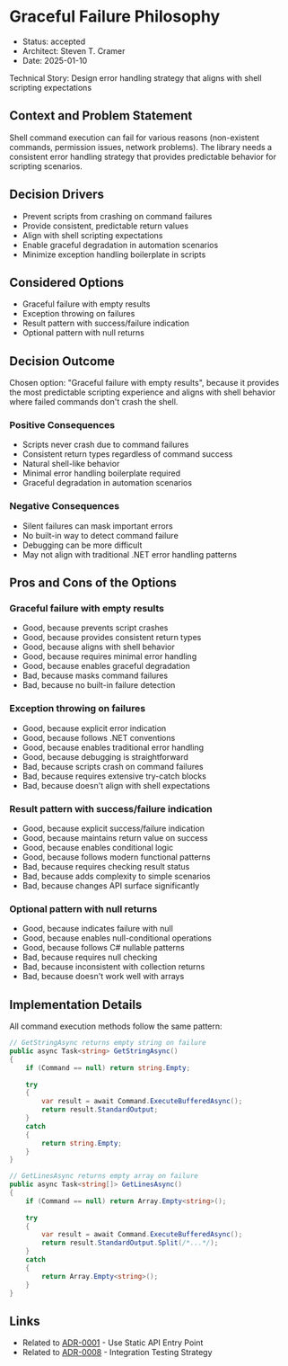 # Graceful Failure Philosophy

* Status: accepted
* Architect: Steven T. Cramer
* Date: 2025-01-10

Technical Story: Design error handling strategy that aligns with shell scripting expectations

## Context and Problem Statement

Shell command execution can fail for various reasons (non-existent commands, permission issues, network problems). The library needs a consistent error handling strategy that provides predictable behavior for scripting scenarios.

## Decision Drivers

* Prevent scripts from crashing on command failures
* Provide consistent, predictable return values
* Align with shell scripting expectations
* Enable graceful degradation in automation scenarios
* Minimize exception handling boilerplate in scripts

## Considered Options

* Graceful failure with empty results
* Exception throwing on failures
* Result pattern with success/failure indication
* Optional pattern with null returns

## Decision Outcome

Chosen option: "Graceful failure with empty results", because it provides the most predictable scripting experience and aligns with shell behavior where failed commands don't crash the shell.

### Positive Consequences

* Scripts never crash due to command failures
* Consistent return types regardless of command success
* Natural shell-like behavior
* Minimal error handling boilerplate required
* Graceful degradation in automation scenarios

### Negative Consequences

* Silent failures can mask important errors
* No built-in way to detect command failure
* Debugging can be more difficult
* May not align with traditional .NET error handling patterns

## Pros and Cons of the Options

### Graceful failure with empty results

* Good, because prevents script crashes
* Good, because provides consistent return types
* Good, because aligns with shell behavior
* Good, because requires minimal error handling
* Good, because enables graceful degradation
* Bad, because masks command failures
* Bad, because no built-in failure detection

### Exception throwing on failures

* Good, because explicit error indication
* Good, because follows .NET conventions
* Good, because enables traditional error handling
* Good, because debugging is straightforward
* Bad, because scripts crash on command failures
* Bad, because requires extensive try-catch blocks
* Bad, because doesn't align with shell expectations

### Result pattern with success/failure indication

* Good, because explicit success/failure indication
* Good, because maintains return value on success
* Good, because enables conditional logic
* Good, because follows modern functional patterns
* Bad, because requires checking result status
* Bad, because adds complexity to simple scenarios
* Bad, because changes API surface significantly

### Optional pattern with null returns

* Good, because indicates failure with null
* Good, because enables null-conditional operations
* Good, because follows C# nullable patterns
* Bad, because requires null checking
* Bad, because inconsistent with collection returns
* Bad, because doesn't work well with arrays

## Implementation Details

All command execution methods follow the same pattern:

```csharp
// GetStringAsync returns empty string on failure
public async Task<string> GetStringAsync()
{
    if (Command == null) return string.Empty;
    
    try
    {
        var result = await Command.ExecuteBufferedAsync();
        return result.StandardOutput;
    }
    catch
    {
        return string.Empty;
    }
}

// GetLinesAsync returns empty array on failure
public async Task<string[]> GetLinesAsync()
{
    if (Command == null) return Array.Empty<string>();
    
    try
    {
        var result = await Command.ExecuteBufferedAsync();
        return result.StandardOutput.Split(/*...*/);
    }
    catch
    {
        return Array.Empty<string>();
    }
}
```

## Links

* Related to [ADR-0001](0001-use-static-api-entry-point.md) - Use Static API Entry Point
* Related to [ADR-0008](0008-integration-testing-strategy.md) - Integration Testing Strategy